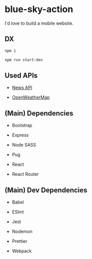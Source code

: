# blue-sky-action

I'd love to build a mobile website.

## DX

```bash
npm i

npm run start:dev
```

## Used APIs

- [News API](https://newsapi.org/)

- [OpenWeatherMap](https://openweathermap.org/)

## (Main) Dependencies

- Bootstrap

- Express

- Node SASS

- Pug

- React

- React Router

## (Main) Dev Dependencies

- Babel

- ESlint

- Jest

- Nodemon

- Prettier

- Webpack
